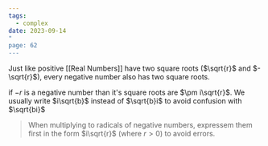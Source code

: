 ```yaml
---
tags:
  - complex
date: 2023-09-14
"
page: 62
---
```

Just like positive [[Real Numbers]] have two square roots ($\sqrt{r}$ and $-\sqrt{r}$), every negative number also has two square roots. 

if $-r$ is a negative number than it's square roots are $\pm i\sqrt{r}$.
We usually write $i\sqrt{b}$ instead of $\sqrt{b}i$ to avoid confusion with $\sqrt{bi}$ 

> When multiplying to radicals of negative numbers, expressem them first in the form $i\sqrt{r}$ (where $r\gt0$) to avoid errors. 
